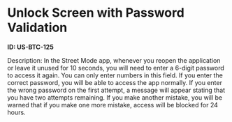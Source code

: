 # Unlock Screen with Password Validation

**ID: US-BTC-125**

Description: In the Street Mode app, whenever you reopen the application or leave it unused for 10 seconds, you will need to enter a 6-digit password to access it again. You can only enter numbers in this field. If you enter the correct password, you will be able to access the app normally. If you enter the wrong password on the first attempt, a message will appear stating that you have two attempts remaining. If you make another mistake, you will be warned that if you make one more mistake, access will be blocked for 24 hours.
